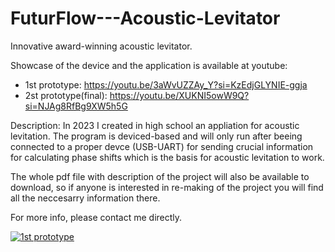 # FuturFlow---Acoustic-Levitator
Innovative award-winning acoustic levitator. 

Showcase of the device and the application is available at youtube:
 - 1st prototype: https://youtu.be/3aWvUZZAy_Y?si=KzEdjGLYNIE-ggja
 - 2st prototype(final): https://youtu.be/XUKNI5owW9Q?si=NJAg8RfBg9XW5h5G

Description:
In 2023 I created in high school an appliation for acoustic levitation.
The program is deviced-based and will only run after beeing connected to 
a proper devce (USB-UART) for sending crucial information for calculating 
phase shifts which is the basis for acoustic levitation to work. 

The whole pdf file with description of the project will also be available
to download, so if anyone is interested in re-making of the 
project you will find all the neccesarry information there.


For more info, please contact me directly.

[![1st prototype](https://img.youtube.com/vi/3aWvUZZAy_Y/maxresdefault.jpg)](https://www.youtube.com/watch?v=3aWvUZZAy_Y)
